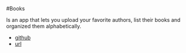 #Books

Is an app that lets you upload your favorite authors, list their books and organized them alphabetically.

+ [github](https://github.com/camicano/new_crud)
+ [url](http://tranquil-anchorage-1864.herokuapp.com)
